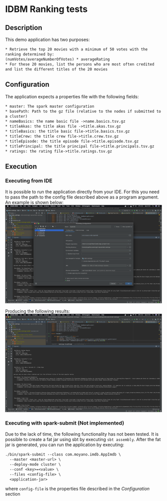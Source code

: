 # IDBM Ranking tests

## Description
This demo application has two purposes:

    * Retrieve the top 20 movies with a minimum of 50 votes with the ranking determined by: 
    (numVotes/averageNumberOfVotes) * averageRating
    * For these 20 movies, list the persons who are most often credited and list the different titles of the 20 movies
    
## Configuration
   
The application expects a properties file with the following fields:

    * master: The spark master configuration
    * basePath: Path to the gz file (relative to the nodes if submitted to a cluster)
    * nameBasics: the name basic file ->name.basics.tsv.gz
    * titleAkas: the title akas file ->title.akas.tsv.gz
    * titleBasics: the title basic file->title.basics.tsv.gz
    * titleCrew: the title crew file->title.crew.tsv.gz
    * titleEpisode: the title episode file->title.episode.tsv.gz
    * titlePrincipal: the title principal file->title.principals.tsv.gz
    * ratings: the rating file->title.ratings.tsv.gz
    
## Execution
### Executing from IDE
It is possible to run the application directly from your IDE. For this you need to pass the path to the config file 
described above as a program argument. An example is shown below:
![Config to run in intellij](img/Capture1.png "Configuration")

Producing the following results:
![Results in intellij](img/Capture2.png "Results")


### Executing with spark-submit (Not implemented)
Due to the lack of time, the following functionality has not been tested. It is possible to create a fat jar using sbt 
by executing `sbt assembly`. After the fat jar is generated, you can run the application by executing:

```shell
./bin/spark-submit --class com.moyano.imdb.AppImdb \
  --master <master-url> \
  --deploy-mode cluster \
  --conf <key>=<value> \
  --files <config-file> \
  <application-jar> 
```

where `config-file` is the properties file described in the _Configuration_ section
